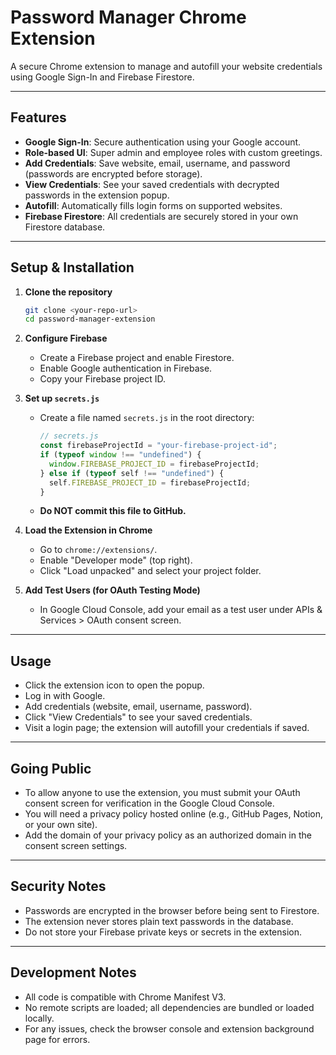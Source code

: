 # Password Manager Chrome Extension

A secure Chrome extension to manage and autofill your website credentials using Google Sign-In and Firebase Firestore.

---

## Features
- **Google Sign-In**: Secure authentication using your Google account.
- **Role-based UI**: Super admin and employee roles with custom greetings.
- **Add Credentials**: Save website, email, username, and password (passwords are encrypted before storage).
- **View Credentials**: See your saved credentials with decrypted passwords in the extension popup.
- **Autofill**: Automatically fills login forms on supported websites.
- **Firebase Firestore**: All credentials are securely stored in your own Firestore database.

---

## Setup & Installation

1. **Clone the repository**
   ```sh
   git clone <your-repo-url>
   cd password-manager-extension
   ```

2. **Configure Firebase**
   - Create a Firebase project and enable Firestore.
   - Enable Google authentication in Firebase.
   - Copy your Firebase project ID.

3. **Set up `secrets.js`**
   - Create a file named `secrets.js` in the root directory:
     ```js
     // secrets.js
     const firebaseProjectId = "your-firebase-project-id";
     if (typeof window !== "undefined") {
       window.FIREBASE_PROJECT_ID = firebaseProjectId;
     } else if (typeof self !== "undefined") {
       self.FIREBASE_PROJECT_ID = firebaseProjectId;
     }
     ```
   - **Do NOT commit this file to GitHub.**

4. **Load the Extension in Chrome**
   - Go to `chrome://extensions/`.
   - Enable "Developer mode" (top right).
   - Click "Load unpacked" and select your project folder.

5. **Add Test Users (for OAuth Testing Mode)**
   - In Google Cloud Console, add your email as a test user under APIs & Services > OAuth consent screen.

---

## Usage

- Click the extension icon to open the popup.
- Log in with Google.
- Add credentials (website, email, username, password).
- Click "View Credentials" to see your saved credentials.
- Visit a login page; the extension will autofill your credentials if saved.

---

## Going Public
- To allow anyone to use the extension, you must submit your OAuth consent screen for verification in the Google Cloud Console.
- You will need a privacy policy hosted online (e.g., GitHub Pages, Notion, or your own site).
- Add the domain of your privacy policy as an authorized domain in the consent screen settings.

---

## Security Notes
- Passwords are encrypted in the browser before being sent to Firestore.
- The extension never stores plain text passwords in the database.
- Do not store your Firebase private keys or secrets in the extension.

---

## Development Notes
- All code is compatible with Chrome Manifest V3.
- No remote scripts are loaded; all dependencies are bundled or loaded locally.
- For any issues, check the browser console and extension background page for errors.
